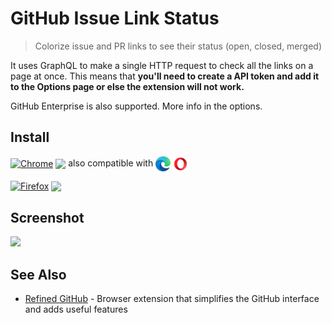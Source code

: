 # GitHub Issue Link Status

> Colorize issue and PR links to see their status (open, closed, merged)

It uses GraphQL to make a single HTTP request to check all the links on a page at once. This means that **you'll need to create a API token and add it to the Options page or else the extension will not work.**

GitHub Enterprise is also supported. More info in the options.

## Install

[link-chrome]: https://chrome.google.com/webstore/detail/github-issue-link-status/nbiddhncecgemgccalnoanpnenalmkic 'Version published on Chrome Web Store'
[link-firefox]: https://addons.mozilla.org/en-US/firefox/addon/github-issue-link-status/ 'Version published on Mozilla Add-ons'

[<img src="https://raw.githubusercontent.com/alrra/browser-logos/90fdf03c/src/chrome/chrome.svg" width="48" alt="Chrome" valign="middle">][link-chrome] [<img valign="middle" src="https://img.shields.io/chrome-web-store/v/nbiddhncecgemgccalnoanpnenalmkic.svg?label=%20">][link-chrome] also compatible with [<img src="https://raw.githubusercontent.com/alrra/browser-logos/90fdf03c/src/edge/edge.svg" width="24" alt="Edge" valign="middle">][link-chrome] [<img src="https://raw.githubusercontent.com/alrra/browser-logos/90fdf03c/src/opera/opera.svg" width="24" alt="Opera" valign="middle">][link-chrome]

[<img src="https://raw.githubusercontent.com/alrra/browser-logos/90fdf03c/src/firefox/firefox.svg" width="48" alt="Firefox" valign="middle">][link-firefox] [<img valign="middle" src="https://img.shields.io/amo/v/github-issue-link-status.svg?label=%20">][link-firefox]

## Screenshot

<img src="screenshot.png" width="560">

## See Also

- [Refined GitHub](https://github.com/sindresorhus/refined-github/) - Browser extension that simplifies the GitHub interface and adds useful features
